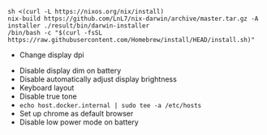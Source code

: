 ```
sh <(curl -L https://nixos.org/nix/install)
nix-build https://github.com/LnL7/nix-darwin/archive/master.tar.gz -A installer ./result/bin/darwin-installer
/bin/bash -c "$(curl -fsSL https://raw.githubusercontent.com/Homebrew/install/HEAD/install.sh)"
```

+ Change display dpi
* Disable display dim on battery
* Disable automatically adjust display brightness
* Keyboard layout
* Disable true tone
* `echo host.docker.internal | sudo tee -a /etc/hosts`
* Set up chrome as default browser
* Disable low power mode on battery
